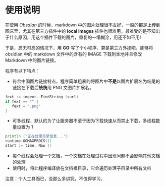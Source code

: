 # 使用说明

在使用 *Obsdian* 的时候，markdown 中的图片处理很不友好，一般的都是上传到图床里，尤其在第三方插件中的 **local images** 插件也很难用，最难受的是不知出于什么原因，用这个插件下载的图片，重复的一塌糊涂，用还不如不用!

于是，忍无可忍的情况下，用 **GO** 写了个小程序，算是第三方外挂吧，能够将 obsidian 中的 markdown 文件中的含有的 IMAGE 下载到本地并且修改 Markdown 中的图片链接。

程序有以下特点：

- 符合中国图片链接特点，程序简单粗暴的将图片中**不是**以图片扩展名为结尾的链接在下载后**统统**用 PNG 文图片扩展名。

```go
fext := imgext. FindString (surl)  
if fext == "" {  
   fext = ".png"  
}
```

- 可多线程，默认的为了让服务器不至于因为下载快速从而禁止下载，多线程数量设置为 1

```go
println ("正在处理目录信息...")  
runtime.GOMAXPROCS(1)  
start := time. Now ()
```

- 每个线程会处理一个文档，一个文档在处理过程中出现问题不会影响其他文档的处理
- 使用时，将此程序编译放在文档根目录，它会遍历处理子目录中所有文档


注意：个人工具而已，没那么多讲究，不值得学习。
